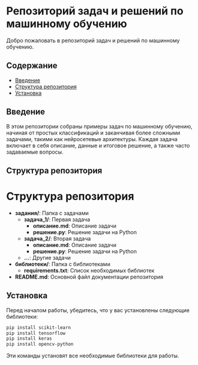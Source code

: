 # Репозиторий задач и решений по машинному обучению

Добро пожаловать в репозиторий задач и решений по машинному обучению.

## Содержание

- [Введение](#введение)
- [Структура репозитория](#структура-репозитория)
- [Установка](#установка)

## Введение

В этом репозитории собраны примеры задач по машинному обучению, начиная от простых классификаций и заканчивая более сложными задачами, такими как нейросетевые архитектуры. Каждая задача включает в себя описание, данные и итоговое решение, а также часто задаваемые вопросы.

## Структура репозитория

# Структура репозитория

- **задания/**: Папка с задачами
  - **задача_1/**: Первая задача
    - **описание.md**: Описание задачи
    - **решение.py**: Решение задачи на Python
  - **задача_2/**: Вторая задача
    - **описание.md**: Описание задачи
    - **решение.py**: Решение задачи на Python
  - **...**: Другие задачи
- **библиотеки/**: Папка с библиотеками
  - **requirements.txt**: Список необходимых библиотек
- **README.md**: Основной файл документации репозитория



## Установка
Перед началом работы, убедитесь, что у вас установлены следующие библиотеки:
```bash
pip install scikit-learn
pip install tensorflow
pip install keras
pip install opencv-python

```
Эти команды установят все необходимые библиотеки для работы.

